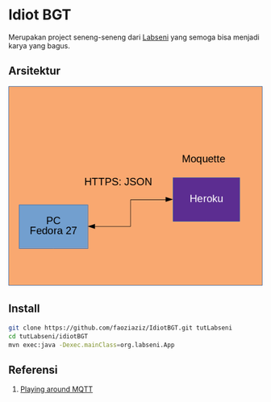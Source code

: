 # Idiot BGT

Merupakan project seneng-seneng dari [Labseni](https://labseni.herokuapp.com/techneandpraxis/2018/02/11/Paho-dan-Java.html) yang semoga bisa menjadi karya yang bagus.



## Arsitektur
![Gambar Arsitekturnya](./images/pic1.png)

## Install 

```bash
git clone https://github.com/faoziaziz/IdiotBGT.git tutLabseni
cd tutLabseni/idiotBGT
mvn exec:java -Dexec.mainClass=org.labseni.App
```

## Referensi 
1. [Playing around MQTT](http://www.hascode.com/2016/06/playing-around-with-mqtt-and-java-with-moquette-and-eclipse-paho/)

